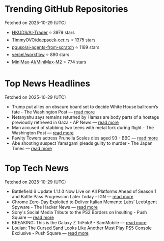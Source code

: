 # Trending GitHub Repositories
Fetched on 2025-10-29 (UTC)

- [HKUDS/AI-Trader](https://github.com/HKUDS/AI-Trader) ⭐ 3979 stars
- [TimmyOVO/deepseek-ocr.rs](https://github.com/TimmyOVO/deepseek-ocr.rs) ⭐ 1375 stars
- [pguso/ai-agents-from-scratch](https://github.com/pguso/ai-agents-from-scratch) ⭐ 1169 stars
- [vercel/workflow](https://github.com/vercel/workflow) ⭐ 890 stars
- [MiniMax-AI/MiniMax-M2](https://github.com/MiniMax-AI/MiniMax-M2) ⭐ 774 stars

# Top News Headlines
Fetched on 2025-10-29 (UTC)
- Trump put allies on obscure board set to decide White House ballroom’s fate - The Washington Post — [read more](https://www.washingtonpost.com/politics/2025/10/28/trump-ballroom-planning-commission/)
- Netanyahu says remains returned by Hamas are body parts of a hostage previously retrieved in Gaza - AP News — [read more](https://apnews.com/article/israel-palestinians-west-bank-hamas-gaza-82b5b46cdbddd690dd28b7a8674d40d4)
- Man accused of stabbing two teens with metal fork during flight - The Washington Post — [read more](https://www.washingtonpost.com/nation/2025/10/28/lufthansa-fork-stabbing-chicago-boston/)
- Fawlty Towers actress Prunella Scales dies aged 93 - BBC — [read more](https://www.bbc.com/news/articles/cjd0yn5gyndo)
- Abe shooting suspect Yamagami pleads guilty to murder - The Japan Times — [read more](https://www.japantimes.co.jp/news/2025/10/28/japan/crime-legal/yamagami-first-trial-hearing/)

# Top Tech News
Fetched on 2025-10-29 (UTC)
- Battlefield 6 Update 1.1.1.0 Now Live on All Platforms Ahead of Season 1 and Battle Pass Progression Later Today - IGN — [read more](https://www.ign.com/articles/battlefield-6-update-1110-now-live-on-all-platforms-ahead-of-season-1-and-battle-pass-progression-later-today)
- Chrome Zero-Day Exploited to Deliver Italian Memento Labs' LeetAgent Spyware - The Hacker News — [read more](https://thehackernews.com/2025/10/chrome-zero-day-exploited-to-deliver.html)
- Sony's Social Media Tribute to the PS2 Borders on Insulting - Push Square — [read more](https://www.pushsquare.com/news/2025/10/sonys-social-media-tribute-to-the-ps2-borders-on-insulting)
- BREAKING: This is the Galaxy Z TriFold! - SamMobile — [read more](https://www.sammobile.com/news/galaxy-z-trifold-showcased-officially/)
- Loulan: The Cursed Sand Looks Like Another Must Play PS5 Console Exclusive - Push Square — [read more](https://www.pushsquare.com/news/2025/10/loulan-the-cursed-sand-looks-like-another-must-play-ps5-console-exclusive)
